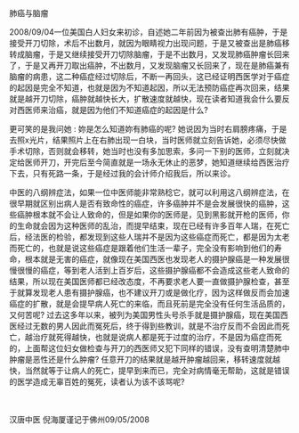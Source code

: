 肺癌与脑瘤

   2008/09/04一位美国白人妇女来初诊，自述她二年前因为被查出肺有癌肿，于是接受开刀切除，术后不出数月，就因为眼睛视力出现问题，于是又被查出是肺癌移转成脑瘤，于是又继续接受开刀切除脑瘤，于是不出数月，又发现肺癌肿瘤长回来了，于是又再开刀取出癌肿，不出数月，又发现脑瘤又长回来了，现在是肺癌兼有脑瘤的病患，这二种癌症经过切除后，不断一再回头，这已经证明西医学对于癌症的起因是完全不知道，也就是因为不知道起因，所以无法预防癌症再次回来，结果就是越开刀切除，癌肿就越快长大，扩散速度就越快，现在读者知道我会什么要反对西医师来治癌，就是因为他们不知道癌症的起因是什么?

   更可笑的是我问她 : 妳是怎么知道妳有肺癌的呢? 她说因为当时右肩膀疼痛，于是去照x光片，结果照片上在右肺出现一白块，当时医师就立刻告诉她，必须尽快做手术切除，否则就会移转，她当时也没有多加思索，多问一下别的医师，立刻就决定给医师开刀，开完后至今简直就是一场永无休止的恶梦，她知道继续给西医治疗下去，只有死路一条，于是经过我的会计师介绍我后，所以来诊。

   中医的八纲辨症法，如果一位中医师能非常熟稔它，就可以利用这八纲辨症法，在很早期就区别出病人是否有致命性的癌症，许多癌肿并不是会发展很快的癌肿，这些癌肿根本就不会让人致命的，但是如果你的医师是，见到黑影就开枪的医师，你的生命就会因为这种医师的乱治，而提早结束，现在已经有许多百年人瑞，在死亡后，经法医的检验，都发现到这些人瑞并不是因为这些癌症而死亡，都是因为太老而死亡的，也就是说这些癌症是跟着他们生活一辈子，完全没有影响到他们的寿命，根本就是无害的癌症，就像现在美国西医也发现老人的摄护腺癌是一种发展很慢很慢的癌症，等到老人活到上百岁后，这些摄护腺癌都不会造成这些老人致命的结果，所以现在美国医师都已经改态度，不再要求老人要一直做摄护腺检查，甚至于就算发现老人患有摄护腺癌，也不建议开刀或是做化疗，因为这样做反而会加速癌症的扩散，就是会提早病人死亡的来临，而且死前是完全没有任何生活品质的，又何苦呢? 过去这多年以来，被列为美国男性头号杀手就是摄护腺癌，现在美国西医经过无数的男人因此而冤死后，终于得到些教训，就是不治疗反而不会因此而死亡，越治疗就死得越快，也就是说病人都是死于过度的治疗，不是因为癌症而死的，上面帮这位妇女做检查与开刀的西医师又犯下同样的错误，没有查明清楚肺中肿瘤是恶性还是什么肿瘤? 任意开刀的结果就是越开肿瘤越回来，移转速度就越快，当然就等于让病人的死亡，提早到来而已，完全对病情毫无帮助，这就是错误的医学造成无辜百姓的冤死，读者认为该不该骂呢?

　

汉唐中医  倪海厦谨记于佛州09/05/2008